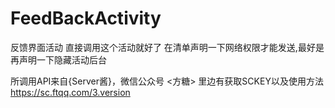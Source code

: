 # FeedBackActivity
反馈界面活动
直接调用这个活动就好了
在清单声明一下网络权限才能发送,最好是再声明一下隐藏活动后台

所调用API来自{Server酱}，微信公众号 <方糖> 里边有获取SCKEY以及使用方法 https://sc.ftqq.com/3.version
